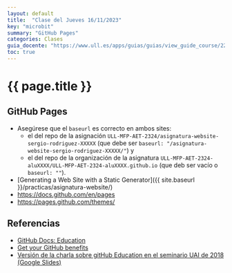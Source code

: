 ```yaml
---
layout: default
title:  "Clase del Jueves 16/11/2023"
key: "microbit"
summary: "GitHub Pages"
categories: Clases
guia_docente: "https://www.ull.es/apps/guias/guias/view_guide_course/2223/125771143"
toc: true
---
```


# {{ page.title }}


## GitHub Pages

* Asegúrese que el `baseurl` es correcto en ambos sites: 
  * el del repo de la asignación `ULL-MFP-AET-2324/asignatura-website-sergio-rodriguez-XXXXX` (que debe ser `baseurl: "/asignatura-website-sergio-rodriguez-XXXXX/"`) y 
  * el del repo de la organización de la asignatura `ULL-MFP-AET-2324-aluXXXX/ULL-MFP-AET-2324-aluXXXX.github.io` (que deb ser vacío o `baseurl: ""`).
* [Generating a Web Site with a Static Generator]({{ site.baseurl }}/practicas/asignatura-website/)
* <https://docs.github.com/en/pages>
* <https://pages.github.com/themes/>

## Referencias

* [GitHub Docs: Education](https://docs.github.com/en/education)
* [Get your GitHub benefits](https://education.github.com/discount_requests/application)
* [Versión de la charla sobre gitHub Education en el seminario UAI de 2018 (Google Slides)](https://docs.google.com/presentation/d/1LAZUS4SX7axmzEUElh2Oz2DqC1cJA6PUvb1KixJ1KWw/edit?usp=sharing)